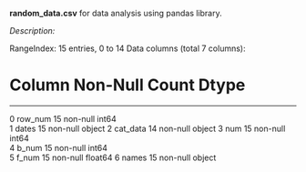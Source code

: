 **random_data.csv** for data analysis using pandas library.

_Description:_


RangeIndex: 15 entries, 0 to 14
Data columns (total 7 columns):
 #   Column    Non-Null Count  Dtype  
---  ------    --------------  -----  
 0   row_num   15 non-null     int64  
 1   dates     15 non-null     object 
 2   cat_data  14 non-null     object 
 3   num       15 non-null     int64  
 4   b_num     15 non-null     int64  
 5   f_num     15 non-null     float64
 6   names     15 non-null     object 
